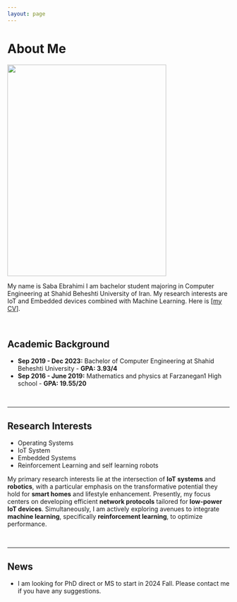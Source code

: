 ```yaml
---
layout: page
---
```


# About Me

<img src="https://sabaebrahimi.github.io/images/saba2.jpg" class="floatpic" width="360" height="480">

My name is Saba Ebrahimi
I am bachelor student majoring in Computer Engineering at Shahid Beheshti University of Iran. My research interests are IoT and Embedded devices combined with Machine Learning.
Here is [[my CV](https://sabaebrahimi.github.io/file/cv.pdf)].

<br>

## Academic Background

- **Sep 2019 - Dec 2023:** Bachelor of Computer Engineering at Shahid Beheshti University - **GPA: 3.93/4**
- **Sep 2016 - June 2019:** Mathematics and physics at Farzanegan1 High school - **GPA: 19.55/20**

<br>

---

## Research Interests

- Operating Systems
- IoT System
- Embedded Systems
- Reinforcement Learning and self learning robots

My primary research interests lie at the intersection of **IoT systems** and **robotics**, with a particular emphasis on the transformative potential they hold for **smart homes** and lifestyle enhancement. Presently, my focus centers on developing efficient **network protocols** tailored for **low-power IoT devices**. Simultaneously, I am actively exploring avenues to integrate **machine learning**, specifically **reinforcement learning**, to optimize performance.

<br>

---

## News

- I am looking for PhD direct or MS to start in 2024 Fall. Please contact me if you have any suggestions. 
